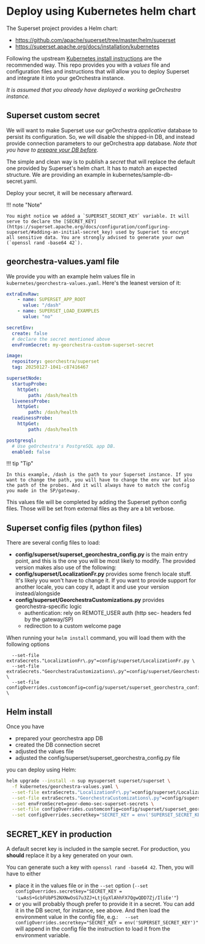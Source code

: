 # Deploy using Kubernetes helm chart



The Superset project provides a Helm chart:

- https://github.com/apache/superset/tree/master/helm/superset
- https://superset.apache.org/docs/installation/kubernetes

Following the upstream [Kubernetes install instructions](https://superset.apache.org/docs/installation/kubernetes) are the recommended way. This repo provides you with a *values* file and configuration files and instructions that will allow you to deploy Superset and integrate it into your geOrchestra instance.

*It is assumed that you already have deployed a working geOrchestra instance.*

## Superset custom secret

We will want to make Superset use our geOrchestra *applicative* database to persist its configuration. So, we will disable the shipped-in DB, and instead provide connection parameters to our geOrchestra app database. _Note that you have to [prepare your DB before](preparation.md)_.

The simple and clean way is to publish a *secret* that will replace the default one provided by Superset's helm chart. It has to match an expected structure. We are providing an example in kubernetes/sample-db-secret.yaml. 

Deploy your secret, it will be necessary afterward.

!!! note "Note"

    You might notice we added a `SUPERSET_SECRET_KEY` variable. It will serve to declare the [SECRET_KEY](https://superset.apache.org/docs/configuration/configuring-superset/#adding-an-initial-secret_key) used by Superset to encrypt all sensitive data. You are strongly advised to generate your own (`openssl rand -base64 42`).

## georchestra-values.yaml file

We provide you with an example helm values file in `kubernetes/georchestra-values.yaml`. Here's the leanest version of it:
```yaml
extraEnvRaw: 
    - name: SUPERSET_APP_ROOT
      value: "/dash"
    - name: SUPERSET_LOAD_EXAMPLES
      value: "no"

secretEnv:
  create: false
  # declare the secret mentioned above
  envFromSecret: my-georchestra-custom-superset-secret

image:
  repository: georchestra/superset
  tag: 20250127-1041-c87416467

supersetNode:
  startupProbe: 
    httpGet:
        path: /dash/health
  livenessProbe: 
    httpGet:
        path: /dash/health
  readinessProbe: 
    httpGet:
        path: /dash/health

postgresql:
  # Use geOrchestra's PostgreSQL app DB.
  enabled: false
```

!!! tip "Tip"

    In this example, /dash is the path to your Superset instance. If you want to change the path, you will have to change the env var but also the path of the probes. And it will always have to match the config you made in the SP/gateway.

This values file will be completed by adding the Superset python config files. Those will be set from external files as they are a bit verbose.

## Superset config files (python files)

There are several config files to load:

- **config/superset/superset_georchestra_config.py** is the main entry point, and this is the one you will be most likely to modify. The provided version makes also use of the following:
- **config/superset/LocalizationFr.py** provides some french locale stuff. It's likely you won't have to change it. If you want to provide support for another locale, you can copy it, adapt it and use your version instead/alongside
- **config/superset/GeorchestraCustomizations.py** provides georchestra-specific logic
    - authentication: rely on REMOTE_USER auth (http sec- headers fed by the gateway/SP)
    - redirection to a custom welcome page

When running your `helm install` command, you will load them with the following options
```
  --set-file extraSecrets."LocalizationFr\.py"=config/superset/LocalizationFr.py \
  --set-file extraSecrets."GeorchestraCustomizations\.py"=config/superset/GeorchestraCustomizations.py \
  --set-file configOverrides.customconfig=config/superset/superset_georchestra_config.py \
```

## Helm install

Once you have

- prepared your georchestra app DB
- created the DB connection secret
- adjusted the values file
- adjusted the config/superset/superset_georchestra_config.py file

you can deploy using Helm:
```bash
helm upgrade --install -n sup mysuperset superset/superset \
  -f kubernetes/georchestra-values.yaml \
  --set-file extraSecrets."LocalizationFr\.py"=config/superset/LocalizationFr.py \
  --set-file extraSecrets."GeorchestraCustomizations\.py"=config/superset/GeorchestraCustomizations.py \
  --set envFromSecret=geor-demo-sec-superset-secrets \
  --set-file configOverrides.customconfig=config/superset/superset_georchestra_config.py \
  --set configOverrides.secretkey="SECRET_KEY = env('SUPERSET_SECRET_KEY')"
```

## SECRET_KEY in production

A default secret key is included in the sample secret. For production, you **should** replace it by a key generated on your own.

You can generate such a key with `openssl rand -base64 42`. Then, you will have to either

- place it in the values file or in the `--set` option (`--set configOverrides.secretkey="SECRET_KEY = 'LwAsS+GcbFUbP52NXNwOsG7u3ZJ+LtjGyXlAhhFX7QgwQDD7Zj/IliEe'"`)
- or you will probably though prefer to provide it in a secret. You can add it in the DB secret, for instance, see above. And then load the environment value in the config file, e.g.: 
`  --set configOverrides.secretkey="SECRET_KEY = env('SUPERSET_SECRET_KEY')"` will append in the config file the instruction to load it from the environment variable.